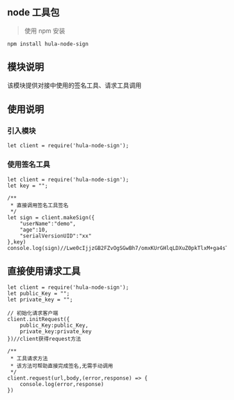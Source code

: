 ## node 工具包

> 使用 npm 安装

    npm install hula-node-sign

## 模块说明

该模块提供对接中使用的签名工具、请求工具调用

## 使用说明

### 引入模块

```
let client = require('hula-node-sign');
```

### 使用签名工具

```
let client = require('hula-node-sign');
let key = "";

/**
 * 直接调用签名工具签名
 */
let sign = client.makeSign({
    "userName":"demo",
    "age":10,
    "serialVersionUID":"xx"
},key)
console.log(sign)//Lwe0cIjjzGB2FZvOgSGwBh7/omxKUrGHlqLDXuZ0pkTlxM+ga4sTcOgMJq55s9K9oE1YpAE+xGFfghZst7m7vOqgWEr94tCNx13Jcg4Iays+2LdhXM43O5YAXnifkuFenDpm+zjm34t9vJneogdXRItpJ73t5kDvgpUclMWr29U=
```

## 直接使用请求工具

```
let client = require('hula-node-sign');
let public_Key = "";
let private_key = "";

// 初始化请求客户端
client.initRequest({
    public_Key:public_Key,
    private_key:private_key
})//client获得request方法

/**
 * 工具请求方法
 * 该方法可帮助直接完成签名,无需手动调用
 */
client.request(url,body,(error,response) => {
    console.log(error,response)
})
```
